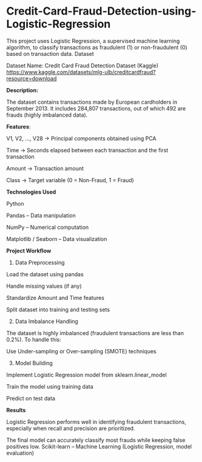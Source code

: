 # Credit-Card-Fraud-Detection-using-Logistic-Regression
This project uses Logistic Regression, a supervised machine learning algorithm, to classify transactions as fraudulent (1) or non-fraudulent (0) based on transaction data.
Dataset

Dataset Name: Credit Card Fraud Detection Dataset (Kaggle)
https://www.kaggle.com/datasets/mlg-ulb/creditcardfraud?resource=download


**Description:**

The dataset contains transactions made by European cardholders in September 2013.
It includes 284,807 transactions, out of which 492 are frauds (highly imbalanced data).

**Features**:

V1, V2, …, V28 → Principal components obtained using PCA

Time → Seconds elapsed between each transaction and the first transaction

Amount → Transaction amount

Class → Target variable (0 = Non-Fraud, 1 = Fraud)

**Technologies Used**

Python

Pandas – Data manipulation

NumPy – Numerical computation

Matplotlib / Seaborn – Data visualization

**Project Workflow**

1. Data Preprocessing

Load the dataset using pandas

Handle missing values (if any)

Standardize Amount and Time features

Split dataset into training and testing sets

2. Data Imbalance Handling

The dataset is highly imbalanced (fraudulent transactions are less than 0.2%).
To handle this:

Use Under-sampling or Over-sampling (SMOTE) techniques

3. Model Building

Implement Logistic Regression model from sklearn.linear_model

Train the model using training data

Predict on test data

**Results**

Logistic Regression performs well in identifying fraudulent transactions, especially when recall and precision are prioritized.

The final model can accurately classify most frauds while keeping false positives low.
Scikit-learn – Machine Learning (Logistic Regression, model evaluation)
